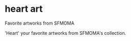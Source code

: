 # heart art
Favorite artworks from SFMOMA

'Heart' your favorite artworks from SFMOMA's collection.
